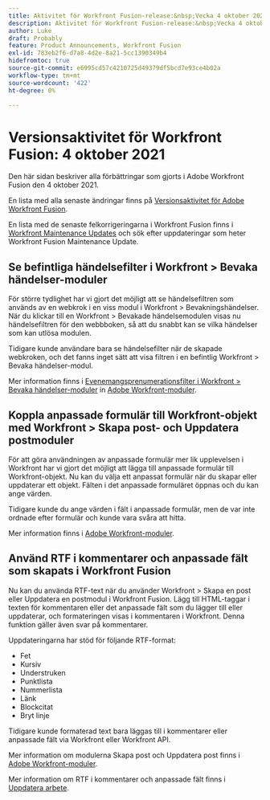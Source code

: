 ```yaml
---
title: Aktivitet för Workfront Fusion-release:&nbsp;Vecka 4 oktober 2021
description: Aktivitet för Workfront Fusion-release:&nbsp;Vecka 4 oktober 2021
author: Luke
draft: Probably
feature: Product Announcements, Workfront Fusion
exl-id: 783eb2f6-d7a8-4d2e-8a21-5cc1390349b4
hidefromtoc: true
source-git-commit: e6995cd57c4210725d49379df5bcd7e93ce4b02a
workflow-type: tm+mt
source-wordcount: '422'
ht-degree: 0%

---
```


# Versionsaktivitet för Workfront Fusion: 4 oktober 2021

Den här sidan beskriver alla förbättringar som gjorts i Adobe Workfront Fusion den 4 oktober 2021.

En lista med alla senaste ändringar finns på [Versionsaktivitet för Adobe Workfront Fusion](../../../product-announcements/product-releases/fusion-release-activity/fusion-release-activity.md).

En lista med de senaste felkorrigeringarna i Workfront Fusion finns i [Workfront Maintenance Updates](https://experienceleague.adobe.com/docs/workfront-known-issues/releases/current-updates.html) och sök efter uppdateringar som heter Workfront Fusion Maintenance Update.

## Se befintliga händelsefilter i Workfront > Bevaka händelser-moduler

För större tydlighet har vi gjort det möjligt att se händelsefiltren som används av en webkrok i en viss modul i Workfront > Bevakningshändelser. När du klickar till en Workfront > Bevakade händelsemodulen visas nu händelsefiltren för den webbboken, så att du snabbt kan se vilka händelser som kan utlösa modulen.

Tidigare kunde användare bara se händelsefilter när de skapade webkroken, och det fanns inget sätt att visa filtren i en befintlig Workfront > Bevaka händelser-modul.

Mer information finns i [Evenemangsprenumerationsfilter i Workfront > Bevaka händelser-moduler](../../../workfront-fusion/apps-and-their-modules/workfront-modules.md#event) in [Adobe Workfront-moduler](../../../workfront-fusion/apps-and-their-modules/workfront-modules.md).

## Koppla anpassade formulär till Workfront-objekt med Workfront > Skapa post- och Uppdatera postmoduler

För att göra användningen av anpassade formulär mer lik upplevelsen i Workfront har vi gjort det möjligt att lägga till anpassade formulär till Workfront-objekt. Nu kan du välja ett anpassat formulär när du skapar eller uppdaterar ett objekt. Fälten i det anpassade formuläret öppnas och du kan ange värden.

Tidigare kunde du ange värden i fält i anpassade formulär, men de var inte ordnade efter formulär och kunde vara svåra att hitta.

Mer information finns i [Adobe Workfront-moduler](../../../workfront-fusion/apps-and-their-modules/workfront-modules.md).

## Använd RTF i kommentarer och anpassade fält som skapats i Workfront Fusion

Nu kan du använda RTF-text när du använder Workfront > Skapa en post eller Uppdatera en postmodul i Workfront Fusion. Lägg till HTML-taggar i texten för kommentaren eller det anpassade fält som du lägger till eller uppdaterar, och formateringen visas i kommentaren i Workfront. Denna funktion gäller även svar på kommentarer.

Uppdateringarna har stöd för följande RTF-format:

* Fet
* Kursiv
* Understruken
* Punktlista
* Nummerlista
* Länk
* Blockcitat
* Bryt linje

Tidigare kunde formaterad text bara läggas till i kommentarer eller anpassade fält via Workfront eller Workfront API.

Mer information om modulerna Skapa post och Uppdatera post finns i [Adobe Workfront-moduler](../../../workfront-fusion/apps-and-their-modules/workfront-modules.md).

Mer information om RTF i kommentarer och anpassade fält finns i [Uppdatera arbete](../../../workfront-basics/updating-work-items-and-viewing-updates/update-work.md).

